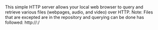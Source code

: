 This simple HTTP server allows your local web browser to query and retrieve various files (webpages, audio, and video) over HTTP. 
Note: Files that are excepted are in the repository and querying can be done has followed:
http://<your-ipaddress>:<port-number>/<file-name>
